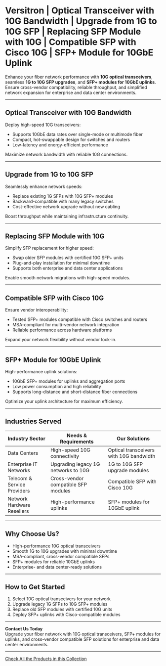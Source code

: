 # Versitron | Optical Transceiver with 10G Bandwidth | Upgrade from 1G to 10G SFP | Replacing SFP Module with 10G | Compatible SFP with Cisco 10G | SFP+ Module for 10GbE Uplink

Enhance your fiber network performance with **10G optical transceivers**, seamless **1G to 10G SFP upgrades**, and **SFP+ modules for 10GbE uplinks**. Ensure cross-vendor compatibility, reliable throughput, and simplified network expansion for enterprise and data center environments.

---

## Optical Transceiver with 10G Bandwidth

Deploy high-speed 10G transceivers:

- Supports 10GbE data rates over single-mode or multimode fiber  
- Compact, hot-swappable design for switches and routers  
- Low-latency and energy-efficient performance  

Maximize network bandwidth with reliable 10G connections.

---

## Upgrade from 1G to 10G SFP

Seamlessly enhance network speeds:

- Replace existing 1G SFPs with 10G SFP+ modules  
- Backward-compatible with many legacy switches  
- Cost-effective network upgrade without new cabling  

Boost throughput while maintaining infrastructure continuity.

---

## Replacing SFP Module with 10G

Simplify SFP replacement for higher speed:

- Swap older SFP modules with certified 10G SFP+ units  
- Plug-and-play installation for minimal downtime  
- Supports both enterprise and data center applications  

Enable smooth network migrations with high-speed modules.

---

## Compatible SFP with Cisco 10G

Ensure vendor interoperability:

- Tested SFP+ modules compatible with Cisco switches and routers  
- MSA-compliant for multi-vendor network integration  
- Reliable performance across hardware platforms  

Expand your network flexibility without vendor lock-in.

---

## SFP+ Module for 10GbE Uplink

High-performance uplink solutions:

- 10GbE SFP+ modules for uplinks and aggregation ports  
- Low power consumption and high reliability  
- Supports long-distance and short-distance fiber connections  

Optimize your uplink architecture for maximum efficiency.

---

## Industries Served

| Industry Sector              | Needs & Requirements                      | Our Solutions                                     |
|------------------------------|------------------------------------------|--------------------------------------------------|
| Data Centers                 | High-speed 10G connectivity               | Optical transceivers with 10G bandwidth         |
| Enterprise IT Networks       | Upgrading legacy 1G networks to 10G       | 1G to 10G SFP upgrade modules                   |
| Telecom & Service Providers  | Cross-vendor compatible SFP modules       | Compatible SFP with Cisco 10G                   |
| Network Hardware Resellers   | High-performance uplinks                  | SFP+ modules for 10GbE uplink                   |

---

## Why Choose Us?

- High-performance 10G optical transceivers  
- Smooth 1G to 10G upgrades with minimal downtime  
- MSA-compliant, cross-vendor compatible SFPs  
- SFP+ modules for reliable 10GbE uplinks  
- Enterprise- and data center-ready solutions  

---

## How to Get Started

1. Select 10G optical transceivers for your network  
2. Upgrade legacy 1G SFPs to 10G SFP+ modules  
3. Replace old SFP modules with certified 10G units  
4. Deploy SFP+ uplinks with Cisco-compatible modules  

---

**Contact Us Today**  
Upgrade your fiber network with 10G optical transceivers, SFP+ modules for uplinks, and cross-vendor compatible SFP solutions for enterprise and data center environments.

---

[Check All the Products in this Collection](https://www.versitron.com/collections/sfp-modules)
